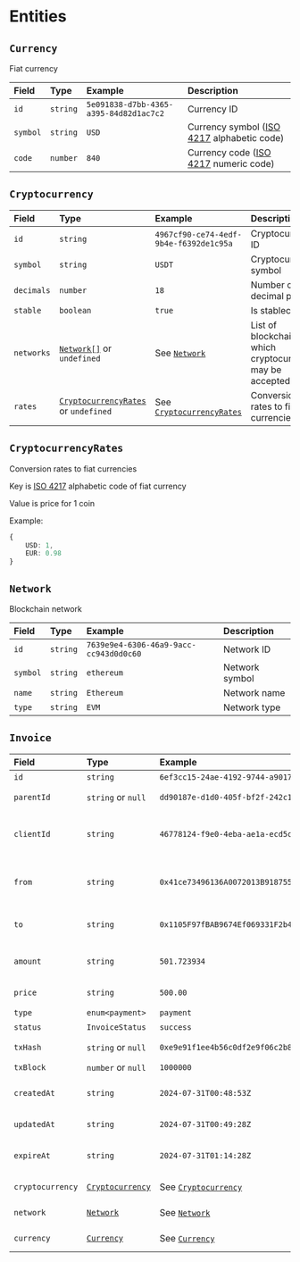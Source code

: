 # Entities

## `Currency`

Fiat currency

| Field    | Type     | Example                                | Description                                                                          |
| :------- | :------- | :------------------------------------- | :----------------------------------------------------------------------------------- |
| `id`     | `string` | `5e091838-d7bb-4365-a395-84d82d1ac7c2` | Currency ID                                                                          |
| `symbol` | `string` | `USD`                                  | Currency symbol ([ISO 4217](https://en.wikipedia.org/wiki/ISO_4217) alphabetic code) |
| `code`   | `number` | `840`                                  | Currency code ([ISO 4217](https://en.wikipedia.org/wiki/ISO_4217) numeric code)      |

## `Cryptocurrency`

| Field      | Type                                                         | Example                                           | Description                                                 |
| :--------- | :----------------------------------------------------------- | :------------------------------------------------ | :---------------------------------------------------------- |
| `id`       | `string`                                                     | `4967cf90-ce74-4edf-9b4e-f6392de1c95a`            | Cryptocurrency ID                                           |
| `symbol`   | `string`                                                     | `USDT`                                            | Cryptocurrency symbol                                       |
| `decimals` | `number`                                                     | `18`                                              | Number of decimal places                                    |
| `stable`   | `boolean`                                                    | `true`                                            | Is stablecoin                                               |
| `networks` | [`Network[]`](#network) or `undefined`                       | See [`Network`](#network)                         | List of blockchains in which cryptocurrency may be accepted |
| `rates`    | [`CryptocurrencyRates`](#cryptocurrencyrates) or `undefined` | See [`CryptocurrencyRates`](#cryptocurrencyrates) | Conversion rates to fiat currencies                         |

## `CryptocurrencyRates`

Conversion rates to fiat currencies

Key is [ISO 4217](https://en.wikipedia.org/wiki/ISO_4217) alphabetic code of fiat currency

Value is price for 1 coin

Example:

```typescript
{
    USD: 1,
    EUR: 0.98
}
```

## `Network`

Blockchain network

| Field    | Type     | Example                                | Description    |
| :------- | :------- | :------------------------------------- | :------------- |
| `id`     | `string` | `7639e9e4-6306-46a9-9acc-cc943d0d0c60` | Network ID     |
| `symbol` | `string` | `ethereum`                             | Network symbol |
| `name`   | `string` | `Ethereum`                             | Network name   |
| `type`   | `string` | `EVM`                                  | Network type   |

## `Invoice`

| Field            | Type                                | Example                                                              | Description                                     |
| :--------------- | :---------------------------------- | :------------------------------------------------------------------- | :---------------------------------------------- |
| `id`             | `string`                            | `6ef3cc15-24ae-4192-9744-a9017ed153cc`                               | Invoice ID                                      |
| `parentId`       | `string` or `null`                  | `dd90187e-d1d0-405f-bf2f-242c15403297`                               | Parent invoice ID                               |
| `clientId`       | `string`                            | `46778124-f9e0-4eba-ae1a-ecd5c0d9e90b`                               | ID of end customer, who makes the payment       |
| `from`           | `string`                            | `0x41ce73496136A0072013B9187550e30841eDeD74`                         | Wallet address from which customer made payment |
| `to`             | `string`                            | `0x1105F97fBAB9674Ef069331F2b48E9B870ed9Adc`                         | Wallet address of payment recipient             |
| `amount`         | `string`                            | `501.723934`                                                         | Invoice amount in cryptocurrency                |
| `price`          | `string`                            | `500.00`                                                             | Invoice price in fiat currency                  |
| `type`           | `enum<payment>`                     | `payment`                                                            | Invoice type                                    |
| `status`         | `InvoiceStatus`                     | `success`                                                            | Invoice status                                  |
| `txHash`         | `string` or `null`                  | `0xe9e91f1ee4b56c0df2e9f06c2b8c27c6076195a88a7b8537ba8313d80e6f124e` | Transaction hash                                |
| `txBlock`        | `number` or `null`                  | `1000000`                                                            | Block number                                    |
| `createdAt`      | `string`                            | `2024-07-31T00:48:53Z`                                               | Invoice creation timestamp                      |
| `updatedAt`      | `string`                            | `2024-07-31T00:49:28Z`                                               | Invoice update timestamp                        |
| `expireAt`       | `string`                            | `2024-07-31T01:14:28Z`                                               | Invoice expiration timestamp                    |
| `cryptocurrency` | [`Cryptocurrency`](#cryptocurrency) | See [`Cryptocurrency`](#cryptocurrency)                              | Invoice cryptocurrency                          |
| `network`        | [`Network`](#network)               | See [`Network`](#network)                                            | Invoice network                                 |
| `currency`       | [`Currency`](#currency)             | See [`Currency`](#currency)                                          | Invoice fiat currency                           |
